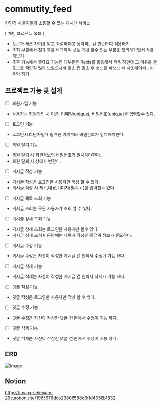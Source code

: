 # commutity_feed

간단히 사용자들과 소통할 수 있는 게시판 서비스

[ 개인 프로젝트 목표 ]
- 토큰과 세션 차이를 알고 적절하다고 생각하는걸 판단하여 적용하기
- 조회 부분에서 전과 후를 비교하여 성능 개선 할수 있는 부분을 정리해가면서 적용해보기
- 추후 기능에서 좋아요 기능은 대부분은 Redis를 활용해서 적용 하던데 그 이유를 블로그를 적힌걸 많이 보았으니까 
  활용 전 활용 후 코드를 짜보고 왜 사용해야되는지 파악 하기

## 프로젝트 기능 및 설계
- [ ] 회원가입 기능
- 사용자는 회원가입 시 이름, 이메일(unique), 비밀번호(unique)을 입력할수 있다.


- [ ] 로그인 기능
- 로그인시 회원가입때 입력한 아이디와 비밀번호가 일치해야한다.



- [ ] 회원 탈퇴 기능
- 회원 탈퇴 시 회원정보의 비밀번호가 일치해야한다.
- 회원 탈퇴 시 상태가 변한다.


- [ ] 게시글 작성 기능
- 게시글 작성은 로그인한 사용자만 작성 할 수 있다.
- 게시글 작성 시 제목,내용,이미지(필수 x )를 입력할수 있다.


- [ ] 게시글 목록 조회 기능
- 게시글 조회는 모든 사용자가 조회 할 수 있다.


- [ ] 게시글 상세 조회 기능
- 게시글 상세 조회는 로그인한 사용자만 볼수 있다.
- 게시글 상세 조회시 응답에는 제목과 작성일 댓글의 정보가 필요하다.


- [ ] 게시글 수정 기능
- 게시글 수정은 자신이 작성한 게시글 건 한에서 수정이 가능 하다.


- [ ] 게시글 삭제 기능
- 게시글 삭제는 자신이 작성한 게시글 건 한에서 삭제가 가능 하다.


- [ ] 댓글 작성 기능
- 댓글 작성은 로그인한 사용자만 작성 할 수 있다.


- [ ] 댓글 수정 기능
- 댓글 수정은 자신이 작성한 댓글 건 한에서 수정이 가능 하다.


- [ ] 댓글 삭제 기능
- 댓글 삭제는 자신이 작성한 댓글 건 한에서 수정이 가능 하다.

## ERD

![Image](https://github.com/user-attachments/assets/a5b1afca-b03b-45b9-a697-3310966643ab)

## Notion

https://loving-selenium-29c.notion.site/1965676ddb23806588c6f1d4058b1832

